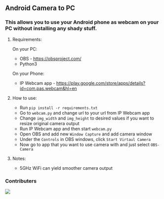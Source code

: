 ## Android Camera to PC

### This allows you to use your Android phone as webcam on your PC without installing any shady stuff.

1. Requirements:

	On your PC:
	- OBS - https://obsproject.com/
	- Python3

	On your Phone:
	- IP Webcam app - https://play.google.com/store/apps/details?id=com.pas.webcam&hl=en

2. How to use:

	- Run `pip install -r requirements.txt`
	- Go to `webcam.py` and change url to your url from IP Webcam app
	- Change `img_width` and `img_height` to desired values if you want to resize original camera output
	- Run IP Webcam app and then start `webcam.py`
	- Open OBS and add new `Window Capture` and add camera window
	- Under the `Controls` in OBS windows, click `Start Virtaul Camera`
	- Now go to app that you want to use camera with and just select `OBS-Camera`

3. Notes:
   
	- 5GHz WiFi can yield smoother camera output
### Contributers

<a href = "https://github.com/krizh4/android-cam-to-pc/graphs/contributors">
  <img src = "https://contrib.rocks/image?repo=krizh4%2Fandroid-cam-to-pc">
</a>
